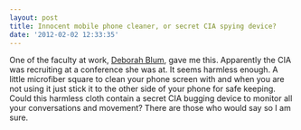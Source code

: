 ```yaml
---
layout: post
title: Innocent mobile phone cleaner, or secret CIA spying device?
date: '2012-02-02 12:33:35'
---
```


One of the faculty at work, [Deborah Blum](http://deborahblum.com/), gave me this. Apparently the CIA was recruiting at a conference she was at. It seems harmless enough. A little microfiber square to clean your phone screen with and when you are not using it just stick it to the other side of your phone for safe keeping. Could this harmless cloth contain a secret CIA bugging device to monitor all your conversations and movement? There are those who would say so I am sure.
